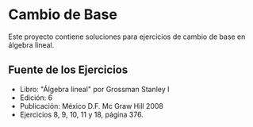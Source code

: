 # Cambio de Base

Este proyecto contiene soluciones para ejercicios de cambio de base en álgebra lineal.

## Fuente de los Ejercicios

- Libro: "Álgebra lineal" por Grossman Stanley I
- Edición: 6
- Publicación: México D.F. Mc Graw Hill 2008
- Ejercicios 8, 9, 10, 11 y 18, página 376.
